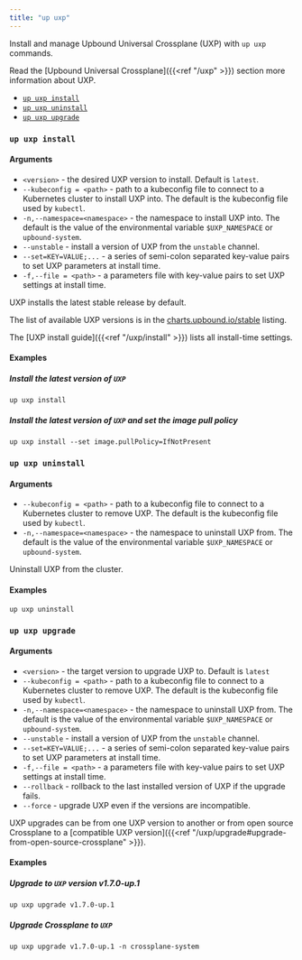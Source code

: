```yaml
---
title: "up uxp"
---
```


Install and manage Upbound Universal Crossplane (UXP) with `up uxp` commands.

Read the [Upbound Universal Crossplane]({{<ref "/uxp" >}}) section more information about UXP.

- [`up uxp install`](#up-uxp-install)
- [`up uxp uninstall`](#up-uxp-uninstall)
- [`up uxp upgrade`](#up-uxp-upgrade)
### `up uxp install`


#### Arguments
* `<version>` - the desired UXP version to install. Default is `latest`.
* `--kubeconfig = <path>` - path to a kubeconfig file to connect to a Kubernetes cluster to install UXP into. The default is the kubeconfig file used by `kubectl`.
* `-n,--namespace=<namespace>` - the namespace to install UXP into. The default is the value of the environmental variable `$UXP_NAMESPACE` or `upbound-system`.
* `--unstable` - install a version of UXP from the `unstable` channel.
* `--set=KEY=VALUE;...` - a series of semi-colon separated key-value pairs to set UXP parameters at install time. 
* `-f,--file = <path>` - a parameters file with key-value pairs to set UXP settings at install time.

UXP installs the latest stable release by default. 

The list of available UXP versions is in the [charts.upbound.io/stable](https://charts.upbound.io/stable/) listing.

The [UXP install guide]({{<ref "/uxp/install" >}}) lists all install-time settings. 


#### Examples


##### Install the latest version of `UXP`
```shell
up uxp install
```


##### Install the latest version of `UXP` and set the image pull policy
```shell
up uxp install --set image.pullPolicy=IfNotPresent
```

### `up uxp uninstall`


#### Arguments
* `--kubeconfig = <path>` - path to a kubeconfig file to connect to a Kubernetes cluster to remove UXP. The default is the kubeconfig file used by `kubectl`.
* `-n,--namespace=<namespace>` - the namespace to uninstall UXP from. The default is the value of the environmental variable `$UXP_NAMESPACE` or `upbound-system`.

Uninstall UXP from the cluster. 


#### Examples
```shell
up uxp uninstall
```

### `up uxp upgrade`


#### Arguments
* `<version>` - the target version to upgrade UXP to. Default is `latest`
* `--kubeconfig = <path>` - path to a kubeconfig file to connect to a Kubernetes cluster to remove UXP. The default is the kubeconfig file used by `kubectl`.
* `-n,--namespace=<namespace>` - the namespace to uninstall UXP from. The default is the value of the environmental variable `$UXP_NAMESPACE` or `upbound-system`.
* `--unstable` - install a version of UXP from the `unstable` channel.
* `--set=KEY=VALUE;...` - a series of semi-colon separated key-value pairs to set UXP parameters at install time. 
* `-f,--file = <path>` - a parameters file with key-value pairs to set UXP settings at install time.
* `--rollback` - rollback to the last installed version of UXP if the upgrade fails.
* `--force` - upgrade UXP even if the versions are incompatible.
  

<!-- vale gitlab.SentenceLength = NO -->
UXP upgrades can be from one UXP version to another or from open source Crossplane to a [compatible UXP version]({{<ref "/uxp/upgrade#upgrade-from-open-source-crossplane" >}}).
<!-- vale gitlab.SentenceLength = YES -->


#### Examples

##### Upgrade to `UXP` version v1.7.0-up.1
```shell
up uxp upgrade v1.7.0-up.1
```


##### Upgrade Crossplane to `UXP`
```shell
up uxp upgrade v1.7.0-up.1 -n crossplane-system
```